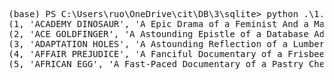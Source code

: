 <pre>
(base) PS C:\Users\ruo\OneDrive\cit\DB\3\sqlite> python .\1.py
(1, 'ACADEMY DINOSAUR', 'A Epic Drama of a Feminist And a Mad Scientist who must Battle a Teacher in The Canadian Rockies', '2006', 1, None, 6, 0.99, 86, 20.99, 'PG', 'Deleted Scenes,Behind the Scenes', '2020-12-23 07:12:31')
(2, 'ACE GOLDFINGER', 'A Astounding Epistle of a Database Administrator And a Explorer who must Find a Car in Ancient China', '2006', 1, None, 3, 4.99, 48, 12.99, 'G', 'Trailers,Deleted Scenes', '2020-12-23 07:12:31')
(3, 'ADAPTATION HOLES', 'A Astounding Reflection of a Lumberjack And a Car who must Sink a Lumberjack in A Baloon Factory', '2006', 1, None, 7, 2.99, 50, 18.99, 'NC-17', 'Trailers,Deleted Scenes', '2020-12-23 07:12:31')
(4, 'AFFAIR PREJUDICE', 'A Fanciful Documentary of a Frisbee And a Lumberjack who must Chase a Monkey in A Shark Tank', '2006', 1, None, 5, 2.99, 117, 26.99, 'G', 'Commentaries,Behind the Scenes', '2020-12-23 07:12:31')
(5, 'AFRICAN EGG', 'A Fast-Paced Documentary of a Pastry Chef And a Dentist who must Pursue a Forensic Psychologist in The Gulf of Mexico', '2006', 1, None, 6, 2.99, 130, 22.99, 'G', 'Deleted Scenes', '2020-12-23 07:12:31')
</pre>
